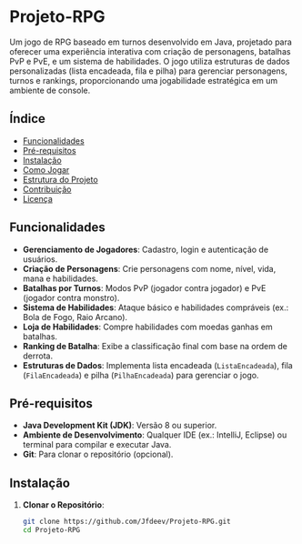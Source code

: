# Projeto-RPG

Um jogo de RPG baseado em turnos desenvolvido em Java, projetado para oferecer uma experiência interativa com criação de personagens, batalhas PvP e PvE, e um sistema de habilidades. O jogo utiliza estruturas de dados personalizadas (lista encadeada, fila e pilha) para gerenciar personagens, turnos e rankings, proporcionando uma jogabilidade estratégica em um ambiente de console.

## Índice
- [Funcionalidades](#funcionalidades)
- [Pré-requisitos](#pré-requisitos)
- [Instalação](#instalação)
- [Como Jogar](#como-jogar)
- [Estrutura do Projeto](#estrutura-do-projeto)
- [Contribuição](#contribuição)
- [Licença](#licença)

## Funcionalidades
- **Gerenciamento de Jogadores**: Cadastro, login e autenticação de usuários.
- **Criação de Personagens**: Crie personagens com nome, nível, vida, mana e habilidades.
- **Batalhas por Turnos**: Modos PvP (jogador contra jogador) e PvE (jogador contra monstro).
- **Sistema de Habilidades**: Ataque básico e habilidades compráveis (ex.: Bola de Fogo, Raio Arcano).
- **Loja de Habilidades**: Compre habilidades com moedas ganhas em batalhas.
- **Ranking de Batalha**: Exibe a classificação final com base na ordem de derrota.
- **Estruturas de Dados**: Implementa lista encadeada (`ListaEncadeada`), fila (`FilaEncadeada`) e pilha (`PilhaEncadeada`) para gerenciar o jogo.

## Pré-requisitos
- **Java Development Kit (JDK)**: Versão 8 ou superior.
- **Ambiente de Desenvolvimento**: Qualquer IDE (ex.: IntelliJ, Eclipse) ou terminal para compilar e executar Java.
- **Git**: Para clonar o repositório (opcional).

## Instalação
1. **Clonar o Repositório**:
   ```bash
   git clone https://github.com/Jfdeev/Projeto-RPG.git
   cd Projeto-RPG